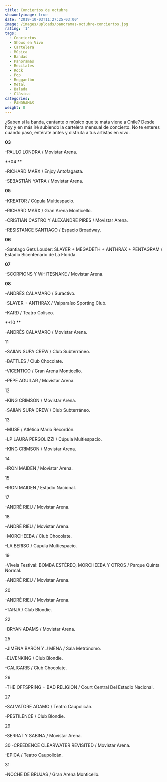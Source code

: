 ```yaml
---
title: Conciertos de octubre
showonlyimage: true
date: '2019-10-03T11:27:25-03:00'
image: /images/uploads/panoramas-octubre-conciertos.jpg
rating: '1'
tags:
  - Conciertos
  - Shows en Vivo
  - Cartelera
  - Música
  - Bandas
  - Panoramas
  - Recitales
  - Rock
  - Pop
  - Reggaetón
  - Metal
  - Balada
  - Clásica
categories:
  - PANORAMAS
weight: 0
---
```

¿Saben si la banda, cantante o músico que te mata viene a Chile? Desde hoy y en más iré subiendo la cartelera mensual de concierto. No te enteres cuando pasó, entérate antes y disfruta a tus artistas en vivo.

<!--more-->

**03**

\-PAULO LONDRA / Movistar Arena.

**04
**

\-RICHARD MARX / Enjoy Antofagasta.

\-SEBASTIÁN YATRA / Movistar Arena.

**05**

\-KREATOR / Cúpula Multiespacio.

\-RICHARD MARX / Gran Arena Monticello.

\-CRISTIAN CASTRO Y ALEXANDRE PIRES / Movistar Arena.

\-RESISTANCE SANTIAGO / Espacio Broadway.

**06**

\-Santiago Gets Louder: SLAYER + MEGADETH + ANTHRAX + PENTAGRAM / Estadio Bicentenario de La Florida.

**07**

\-SCORPIONS Y WHITESNAKE / Movistar Arena.

**08**

\-ANDRÉS CALAMARO / Suractivo.

\-SLAYER + ANTHRAX / Valparaíso Sporting Club.

\-KARD / Teatro Coliseo.

**10
**

\-ANDRÉS CALAMARO / Movistar Arena.

11

\-SAIIAN SUPA CREW / Club Subterráneo. 

\-BATTLES / Club Chocolate.

\-VICENTICO / Gran Arena Monticello.

\-PEPE AGUILAR / Movistar Arena.

12

\-KING CRIMSON / Movistar Arena.

\-SAIIAN SUPA CREW / Club Subterráneo.

13

\-MUSE / Atlética Mario Recordón.

\-LP LAURA PERGOLIZZI / Cúpula Multiespacio.

\-KING CRIMSON / Movistar Arena.

14

\-IRON MAIDEN / Movistar Arena.

15

\-IRON MAIDEN / Estadio Nacional.

17

\-ANDRÉ RIEU / Movistar Arena.

18

\-ANDRÉ RIEU / Movistar Arena.

\-MORCHEEBA / Club Chocolate.

\-LA BERISO / Cúpula Multiespacio.

19

\-Vívela Festival: BOMBA ESTÉREO, MORCHEEBA Y OTROS / Parque Quinta Normal.

\-ANDRÉ RIEU / Movistar Arena.

20

\-ANDRÉ RIEU / Movistar Arena.

\-TARJA / Club Blondie.

22

\-BRYAN ADAMS / Movistar Arena.

25

\-JIMENA BARÓN Y J MENA / Sala Metrónomo.

\-ELVENKING / Club Blondie.

\-CALIGARIS / Club Chocolate.

26

\-THE OFFSPRING + BAD RELIGION / Court Central Del Estadio Nacional.

27

\-SALVATORE ADAMO / Teatro Caupolicán.

\-PESTILENCE / Club Blondie.

29

\-SERRAT Y SABINA / Movistar Arena.

30
-CREEDENCE CLEARWATER REVISITED / Movistar Arena.

\-EPICA / Teatro Caupolicán.

31

\-NOCHE DE BRUJAS / Gran Arena Monticello.
